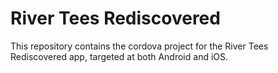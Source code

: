 # River Tees Rediscovered
This repository contains the cordova project for the River Tees Rediscovered app, targeted at both Android and iOS.
